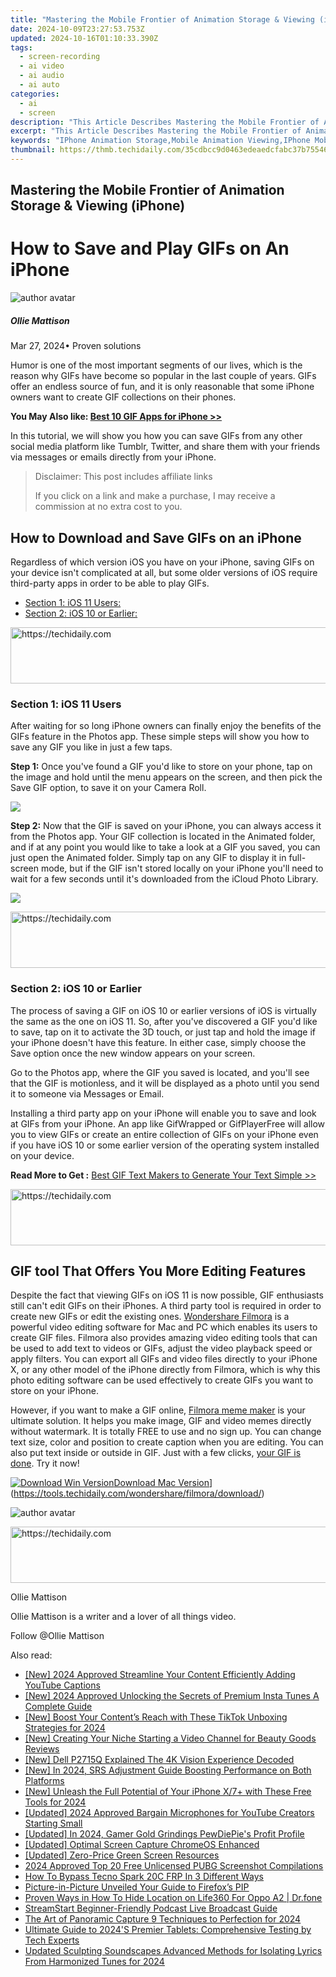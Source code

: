 ```yaml
---
title: "Mastering the Mobile Frontier of Animation Storage & Viewing (iPhone) for 2024"
date: 2024-10-09T23:27:53.753Z
updated: 2024-10-16T01:10:33.390Z
tags: 
  - screen-recording
  - ai video
  - ai audio
  - ai auto
categories: 
  - ai
  - screen
description: "This Article Describes Mastering the Mobile Frontier of Animation Storage & Viewing (iPhone) for 2024"
excerpt: "This Article Describes Mastering the Mobile Frontier of Animation Storage & Viewing (iPhone) for 2024"
keywords: "IPhone Animation Storage,Mobile Animation Viewing,IPhone Mobile Animations,Animation iPhone Tech,Mobile Animation Mastery,Storage Animation iPhones,Viewing Animations (iPhone)"
thumbnail: https://thmb.techidaily.com/35cdbcc9d0463edeaedcfabc37b755463ffdb3615e7f86b0660ca31e9acd1987.jpg
---
```


## Mastering the Mobile Frontier of Animation Storage & Viewing (iPhone)

# How to Save and Play GIFs on An iPhone

![author avatar](https://images.wondershare.com/filmora/article-images/ollie-mattison.jpg)

##### Ollie Mattison

 Mar 27, 2024• Proven solutions

 Humor is one of the most important segments of our lives, which is the reason why GIFs have become so popular in the last couple of years. GIFs offer an endless source of fun, and it is only reasonable that some iPhone owners want to create GIF collections on their phones.

**You May Also like: [Best 10 GIF Apps for iPhone >>](https://tools.techidaily.com/wondershare/filmora/download/)**

 In this tutorial, we will show you how you can save GIFs from any other social media platform like Tumblr, Twitter, and share them with your friends via messages or emails directly from your iPhone.

>  Disclaimer: This post includes affiliate links
>
>  If you click on a link and make a purchase, I may receive a commission at no extra cost to you.
>

## How to Download and Save GIFs on an iPhone

 Regardless of which version iOS you have on your iPhone, saving GIFs on your device isn't complicated at all, but some older versions of iOS require third-party apps in order to be able to play GIFs.

* [Section 1: iOS 11 Users:](#part1)
* [Section 2: iOS 10 or Earlier:](#part1)

<!-- affiliate ads begin -->
<a href="https://aligracehair.sjv.io/c/5597632/1938721/19272" target="_top" id="1938721">
  <img src="//a.impactradius-go.com/display-ad/19272-1938721" border="0" alt="https://techidaily.com" width="728" height="90"/>
</a>
<img height="0" width="0" src="https://aligracehair.sjv.io/i/5597632/1938721/19272" style="position:absolute;visibility:hidden;" border="0" />
<!-- affiliate ads end -->

### Section 1: iOS 11 Users

 After waiting for so long iPhone owners can finally enjoy the benefits of the GIFs feature in the Photos app. These simple steps will show you how to save any GIF you like in just a few taps.

**Step 1:** Once you've found a GIF you'd like to store on your phone, tap on the image and hold until the menu appears on the screen, and then pick the Save GIF option, to save it on your Camera Roll.

![](https://images.wondershare.com/filmora/article-images/animated-album.PNG)

**Step 2:** Now that the GIF is saved on your iPhone, you can always access it from the Photos app. Your GIF collection is located in the Animated folder, and if at any point you would like to take a look at a GIF you saved, you can just open the Animated folder. Simply tap on any GIF to display it in full-screen mode, but if the GIF isn't stored locally on your iPhone you'll need to wait for a few seconds until it's downloaded from the iCloud Photo Library.

![](https://images.wondershare.com/filmora/article-images/save-gif.PNG)

<!-- affiliate ads begin -->
<a href="https://aligracehair.sjv.io/c/5597632/1948937/19272" target="_top" id="1948937">
  <img src="//a.impactradius-go.com/display-ad/19272-1948937" border="0" alt="https://techidaily.com" width="728" height="90"/>
</a>
<img height="0" width="0" src="https://aligracehair.sjv.io/i/5597632/1948937/19272" style="position:absolute;visibility:hidden;" border="0" />
<!-- affiliate ads end -->

### Section 2: iOS 10 or Earlier

 The process of saving a GIF on iOS 10 or earlier versions of iOS is virtually the same as the one on iOS 11\. So, after you've discovered a GIF you'd like to save, tap on it to activate the 3D touch, or just tap and hold the image if your iPhone doesn't have this feature. In either case, simply choose the Save option once the new window appears on your screen.

 Go to the Photos app, where the GIF you saved is located, and you'll see that the GIF is motionless, and it will be displayed as a photo until you send it to someone via Messages or Email.

 Installing a third party app on your iPhone will enable you to save and look at GIFs from your iPhone. An app like GifWrapped or GifPlayerFree will allow you to view GIFs or create an entire collection of GIFs on your iPhone even if you have iOS 10 or some earlier version of the operating system installed on your device.

 **Read More to Get :** [Best GIF Text Makers to Generate Your Text Simple >>](https://tools.techidaily.com/wondershare/filmora/download/)

<!-- affiliate ads begin -->
<a href="https://ephamedtechinc.pxf.io/c/5597632/2123512/26400" target="_top" id="2123512">
  <img src="//a.impactradius-go.com/display-ad/26400-2123512" border="0" alt="https://techidaily.com" width="728" height="90"/>
</a>
<img height="0" width="0" src="https://ephamedtechinc.pxf.io/i/5597632/2123512/26400" style="position:absolute;visibility:hidden;" border="0" />
<!-- affiliate ads end -->

## GIF tool That Offers You More Editing Features

 Despite the fact that viewing GIFs on iOS 11 is now possible, GIF enthusiasts still can't edit GIFs on their iPhones. A third party tool is required in order to create new GIFs or edit the existing ones. [Wondershare Filmora](https://tools.techidaily.com/wondershare/filmora/download/) is a powerful video editing software for Mac and PC which enables its users to create GIF files. Filmora also provides amazing video editing tools that can be used to add text to videos or GIFs, adjust the video playback speed or apply filters. You can export all GIFs and video files directly to your iPhone X, or any other model of the iPhone directly from Filmora, which is why this photo editing software can be used effectively to create GIFs you want to store on your iPhone.

 However, if you want to make a GIF online, [Filmora meme maker](https://tools.techidaily.com/wondershare/filmora/download/) is your ultimate solution. It helps you make image, GIF and video memes directly without watermark. It is totally FREE to use and no sign up. You can change text size, color and position to create caption when you are editing. You can also put text inside or outside in GIF. Just with a few clicks, [your GIF is done](https://tools.techidaily.com/wondershare/filmora/download/). Try it now!

[![Download Win Version](https://images.wondershare.com/filmora/guide/download-btn-win.jpg)](https://tools.techidaily.com/wondershare/filmora/download/)[Download Mac Version](https://images.wondershare.com/filmora/guide/download-btn-mac.jpg)](https://tools.techidaily.com/wondershare/filmora/download/)

![author avatar](https://images.wondershare.com/filmora/article-images/ollie-mattison.jpg)

<!-- affiliate ads begin -->
<a href="https://unicoeye.pxf.io/c/5597632/2134249/18498" target="_top" id="2134249">
  <img src="//a.impactradius-go.com/display-ad/18498-2134249" border="0" alt="https://techidaily.com" width="728" height="90"/>
</a>
<img height="0" width="0" src="https://unicoeye.pxf.io/i/5597632/2134249/18498" style="position:absolute;visibility:hidden;" border="0" />
<!-- affiliate ads end -->

Ollie Mattison

Ollie Mattison is a writer and a lover of all things video.

Follow @Ollie Mattison


<ins class="adsbygoogle"
     style="display:block"
     data-ad-format="autorelaxed"
     data-ad-client="ca-pub-7571918770474297"
     data-ad-slot="1223367746"></ins>



<ins class="adsbygoogle"
     style="display:block"
     data-ad-client="ca-pub-7571918770474297"
     data-ad-slot="8358498916"
     data-ad-format="auto"
     data-full-width-responsive="true"></ins>


<span class="atpl-alsoreadstyle">Also read:</span>
<div><ul>
<li><a href="https://youtube-sure.techidaily.com/024-approved-streamline-your-content-efficiently-adding-youtube-captions/"><u>[New] 2024 Approved Streamline Your Content Efficiently Adding YouTube Captions</u></a></li>
<li><a href="https://fox-access.techidaily.com/new-2024-approved-unlocking-the-secrets-of-premium-insta-tunes-a-complete-guide/"><u>[New] 2024 Approved Unlocking the Secrets of Premium Insta Tunes A Complete Guide</u></a></li>
<li><a href="https://fox-access.techidaily.com/new-boost-your-contents-reach-with-these-tiktok-unboxing-strategies-for-2024/"><u>[New] Boost Your Content’s Reach with These TikTok Unboxing Strategies for 2024</u></a></li>
<li><a href="https://fox-access.techidaily.com/new-creating-your-niche-starting-a-video-channel-for-beauty-goods-reviews/"><u>[New] Creating Your Niche Starting a Video Channel for Beauty Goods Reviews</u></a></li>
<li><a href="https://fox-access.techidaily.com/new-dell-p2715q-explained-the-4k-vision-experience-decoded/"><u>[New] Dell P2715Q Explained The 4K Vision Experience Decoded</u></a></li>
<li><a href="https://fox-access.techidaily.com/new-in-2024-srs-adjustment-guide-boosting-performance-on-both-platforms/"><u>[New] In 2024, SRS Adjustment Guide Boosting Performance on Both Platforms</u></a></li>
<li><a href="https://fox-access.techidaily.com/new-unleash-the-full-potential-of-your-iphone-x7plus-with-these-free-tools-for-2024/"><u>[New] Unleash the Full Potential of Your iPhone X/7+ with These Free Tools for 2024</u></a></li>
<li><a href="https://facebook-record-videos.techidaily.com/updated-2024-approved-bargain-microphones-for-youtube-creators-starting-small/"><u>[Updated] 2024 Approved Bargain Microphones for YouTube Creators Starting Small</u></a></li>
<li><a href="https://fox-access.techidaily.com/updated-in-2024-gamer-gold-grindings-pewdiepies-profit-profile/"><u>[Updated] In 2024, Gamer Gold Grindings PewDiePie's Profit Profile</u></a></li>
<li><a href="https://video-screen-grab.techidaily.com/updated-optimal-screen-capture-chromeos-enhanced/"><u>[Updated] Optimal Screen Capture ChromeOS Enhanced</u></a></li>
<li><a href="https://fox-friendly.techidaily.com/updated-zero-price-green-screen-resources/"><u>[Updated] Zero-Price Green Screen Resources</u></a></li>
<li><a href="https://some-approaches.techidaily.com/2024-approved-top-20-free-unlicensed-pubg-screenshot-compilations/"><u>2024 Approved Top 20 Free Unlicensed PUBG Screenshot Compilations</u></a></li>
<li><a href="https://bypass-frp.techidaily.com/how-to-bypass-tecno-spark-20c-frp-in-3-different-ways-by-drfone-android/"><u>How To Bypass Tecno Spark 20C FRP In 3 Different Ways</u></a></li>
<li><a href="https://fox-access.techidaily.com/picture-in-picture-unveiled-your-guide-to-firefoxs-pip/"><u>Picture-in-Picture Unveiled Your Guide to Firefox’s PIP</u></a></li>
<li><a href="https://location-social.techidaily.com/proven-ways-in-how-to-hide-location-on-life360-for-oppo-a2-drfone-by-drfone-virtual-android/"><u>Proven Ways in How To Hide Location on Life360 For Oppo A2 | Dr.fone</u></a></li>
<li><a href="https://fox-access.techidaily.com/streamstart-beginner-friendly-podcast-live-broadcast-guide/"><u>StreamStart Beginner-Friendly Podcast Live Broadcast Guide</u></a></li>
<li><a href="https://fox-http.techidaily.com/the-art-of-panoramic-capture-9-techniques-to-perfection-for-2024/"><u>The Art of Panoramic Capture 9 Techniques to Perfection for 2024</u></a></li>
<li><a href="https://tech-renaissance.techidaily.com/ultimate-guide-to-2024s-premier-tablets-comprehensive-testing-by-tech-experts/"><u>Ultimate Guide to 2024'S Premier Tablets: Comprehensive Testing by Tech Experts</u></a></li>
<li><a href="https://audio-editing.techidaily.com/updated-sculpting-soundscapes-advanced-methods-for-isolating-lyrics-from-harmonized-tunes-for-2024/"><u>Updated Sculpting Soundscapes Advanced Methods for Isolating Lyrics From Harmonized Tunes for 2024</u></a></li>
</ul></div>

